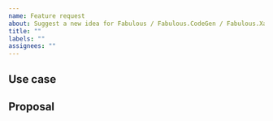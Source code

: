 ```yaml
---
name: Feature request
about: Suggest a new idea for Fabulous / Fabulous.CodeGen / Fabulous.XamarinForms
title: ""
labels: ""
assignees: ""
---
```


<!-- Thank you for using Fabulous!

     If you have found a bug or if our documentation doesn't have an answer
     to what you're looking for, then fill out the template below.
-->

## Use case

<!--
     Please tell us the problem you are running into that led to you wanting
     a new feature.

     Is your feature request related to a problem? Please give a clear and
     concise description of what the problem is.

     Describe the alternative solutions you've considered.
-->

## Proposal

<!--
     Briefly but precisely describe what you would like Fabulous to be able to do.

     Consider attaching images showing what you are imagining.
-->
